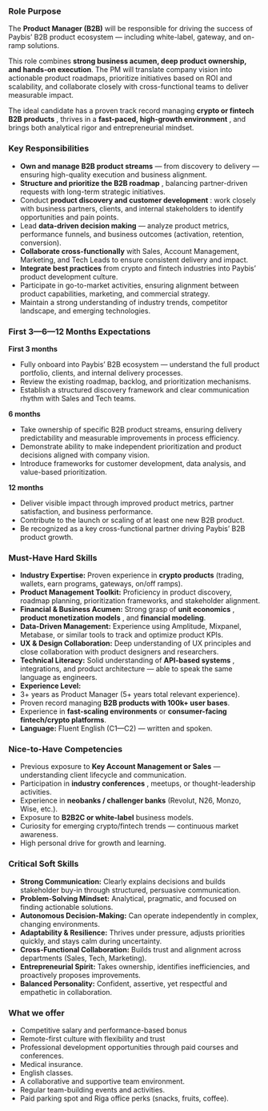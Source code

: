 ### Role Purpose

The **Product Manager (B2B)** will be responsible for driving the success of
Paybis’ B2B product ecosystem — including white-label, gateway, and on-ramp
solutions.

This role combines **strong business acumen, deep product ownership, and
hands-on execution**. The PM will translate company vision into actionable
product roadmaps, prioritize initiatives based on ROI and scalability, and
collaborate closely with cross-functional teams to deliver measurable impact.

The ideal candidate has a proven track record managing **crypto or fintech B2B
products** , thrives in a **fast-paced, high-growth environment** , and brings
both analytical rigor and entrepreneurial mindset.

### Key Responsibilities

  * **Own and manage B2B product streams** — from discovery to delivery — ensuring high-quality execution and business alignment.
  * **Structure and prioritize the B2B roadmap** , balancing partner-driven requests with long-term strategic initiatives.
  * Conduct **product discovery and customer development** : work closely with business partners, clients, and internal stakeholders to identify opportunities and pain points.
  * Lead **data-driven decision making** — analyze product metrics, performance funnels, and business outcomes (activation, retention, conversion).
  * **Collaborate cross-functionally** with Sales, Account Management, Marketing, and Tech Leads to ensure consistent delivery and impact.
  * **Integrate best practices** from crypto and fintech industries into Paybis’ product development culture.
  * Participate in go-to-market activities, ensuring alignment between product capabilities, marketing, and commercial strategy.
  * Maintain a strong understanding of industry trends, competitor landscape, and emerging technologies.

### First 3—6—12 Months Expectations

**First 3 months**

  * Fully onboard into Paybis’ B2B ecosystem — understand the full product portfolio, clients, and internal delivery processes.
  * Review the existing roadmap, backlog, and prioritization mechanisms.
  * Establish a structured discovery framework and clear communication rhythm with Sales and Tech teams.

**6 months**

  * Take ownership of specific B2B product streams, ensuring delivery predictability and measurable improvements in process efficiency.
  * Demonstrate ability to make independent prioritization and product decisions aligned with company vision.
  * Introduce frameworks for customer development, data analysis, and value-based prioritization.

**12 months**

  * Deliver visible impact through improved product metrics, partner satisfaction, and business performance.
  * Contribute to the launch or scaling of at least one new B2B product.
  * Be recognized as a key cross-functional partner driving Paybis’ B2B product growth.

### Must-Have Hard Skills

  * **Industry Expertise:** Proven experience in **crypto products** (trading, wallets, earn programs, gateways, on/off ramps).
  * **Product Management Toolkit:** Proficiency in product discovery, roadmap planning, prioritization frameworks, and stakeholder alignment.
  * **Financial & Business Acumen:** Strong grasp of **unit economics** , **product monetization models** , and **financial modeling**.
  * **Data-Driven Management:** Experience using Amplitude, Mixpanel, Metabase, or similar tools to track and optimize product KPIs.
  * **UX & Design Collaboration:** Deep understanding of UX principles and close collaboration with product designers and researchers.
  * **Technical Literacy:** Solid understanding of **API-based systems** , integrations, and product architecture — able to speak the same language as engineers.
  * **Experience Level:**
  * 3+ years as Product Manager (5+ years total relevant experience).
  * Proven record managing **B2B products with 100k+ user bases**.
  * Experience in **fast-scaling environments** or **consumer-facing fintech/crypto platforms**.
  * **Language:** Fluent English (C1—C2) — written and spoken.

### Nice-to-Have Competencies

  * Previous exposure to **Key Account Management or Sales** — understanding client lifecycle and communication.
  * Participation in **industry conferences** , meetups, or thought-leadership activities.
  * Experience in **neobanks / challenger banks** (Revolut, N26, Monzo, Wise, etc.).
  * Exposure to **B2B2C or white-label** business models.
  * Curiosity for emerging crypto/fintech trends — continuous market awareness.
  * High personal drive for growth and learning.

### Critical Soft Skills

  * **Strong Communication:** Clearly explains decisions and builds stakeholder buy-in through structured, persuasive communication.
  * **Problem-Solving Mindset:** Analytical, pragmatic, and focused on finding actionable solutions.
  * **Autonomous Decision-Making:** Can operate independently in complex, changing environments.
  * **Adaptability & Resilience:** Thrives under pressure, adjusts priorities quickly, and stays calm during uncertainty.
  * **Cross-Functional Collaboration:** Builds trust and alignment across departments (Sales, Tech, Marketing).
  * **Entrepreneurial Spirit:** Takes ownership, identifies inefficiencies, and proactively proposes improvements.
  * **Balanced Personality:** Confident, assertive, yet respectful and empathetic in collaboration.

### What we offer

  * Competitive salary and performance-based bonus
  * Remote-first culture with flexibility and trust
  * Professional development opportunities through paid courses and conferences.
  * Medical insurance.
  * English classes.
  * A collaborative and supportive team environment.
  * Regular team-building events and activities.
  * Paid parking spot and Riga office perks (snacks, fruits, coffee).